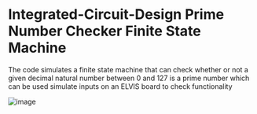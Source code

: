 # Integrated-Circuit-Design Prime Number Checker Finite State Machine
The code simulates a finite state machine that can check whether or not a given decimal natural number between 0 and
127 is a prime number which can be used simulate inputs on an ELVIS board to check functionality

![image](https://user-images.githubusercontent.com/72204063/174480504-9113ba31-4732-4d87-a7bd-e4af4068f972.png)
